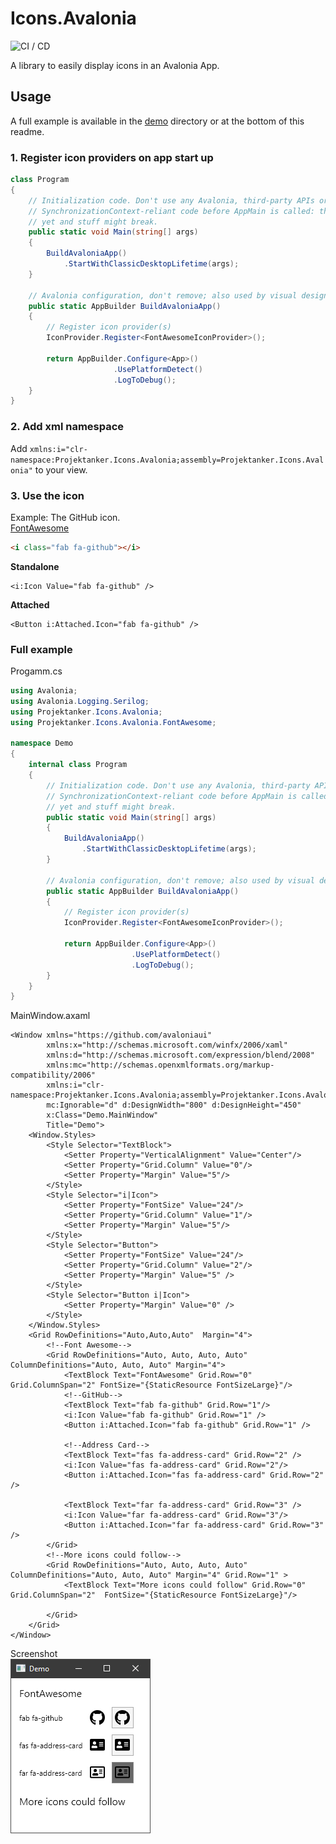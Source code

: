 # Icons.Avalonia
![CI / CD](https://github.com/Projektanker/Icons.Avalonia/workflows/CI%20/%20CD/badge.svg?event=push)

A library to easily display icons in an Avalonia App.

## Usage
A full example is available in the [demo](demo) directory or at the bottom of this readme.

### 1. Register icon providers on app start up

```csharp
class Program
{
    // Initialization code. Don't use any Avalonia, third-party APIs or any
    // SynchronizationContext-reliant code before AppMain is called: things aren't initialized
    // yet and stuff might break.
    public static void Main(string[] args)
    {
        BuildAvaloniaApp()
            .StartWithClassicDesktopLifetime(args);
    }

    // Avalonia configuration, don't remove; also used by visual designer.
    public static AppBuilder BuildAvaloniaApp()
    {
        // Register icon provider(s)
        IconProvider.Register<FontAwesomeIconProvider>();

        return AppBuilder.Configure<App>()
                       .UsePlatformDetect()
                       .LogToDebug();
    }
}
```

### 2. Add xml namespace

Add `xmlns:i="clr-namespace:Projektanker.Icons.Avalonia;assembly=Projektanker.Icons.Avalonia"` to your view.

### 3. Use the icon
Example: The GitHub icon.  
[FontAwesome](https://fontawesome.com/icons/github?style=brands)
```html
<i class="fab fa-github"></i>
```

**Standalone**
```xaml
<i:Icon Value="fab fa-github" />
```

**Attached**
```xaml
<Button i:Attached.Icon="fab fa-github" />
```

### Full example
Progamm.cs
```csharp
using Avalonia;
using Avalonia.Logging.Serilog;
using Projektanker.Icons.Avalonia;
using Projektanker.Icons.Avalonia.FontAwesome;

namespace Demo
{
    internal class Program
    {
        // Initialization code. Don't use any Avalonia, third-party APIs or any
        // SynchronizationContext-reliant code before AppMain is called: things aren't initialized
        // yet and stuff might break.
        public static void Main(string[] args)
        {
            BuildAvaloniaApp()
                .StartWithClassicDesktopLifetime(args);
        }

        // Avalonia configuration, don't remove; also used by visual designer.
        public static AppBuilder BuildAvaloniaApp()
        {
            // Register icon provider(s)
            IconProvider.Register<FontAwesomeIconProvider>();

            return AppBuilder.Configure<App>()
                           .UsePlatformDetect()
                           .LogToDebug();
        }
    }
}
```

MainWindow.axaml
```xaml
<Window xmlns="https://github.com/avaloniaui"
        xmlns:x="http://schemas.microsoft.com/winfx/2006/xaml"
        xmlns:d="http://schemas.microsoft.com/expression/blend/2008"
        xmlns:mc="http://schemas.openxmlformats.org/markup-compatibility/2006"
        xmlns:i="clr-namespace:Projektanker.Icons.Avalonia;assembly=Projektanker.Icons.Avalonia"
        mc:Ignorable="d" d:DesignWidth="800" d:DesignHeight="450"
        x:Class="Demo.MainWindow"
        Title="Demo">
    <Window.Styles>
        <Style Selector="TextBlock">
            <Setter Property="VerticalAlignment" Value="Center"/>
            <Setter Property="Grid.Column" Value="0"/>
            <Setter Property="Margin" Value="5"/>
        </Style>
        <Style Selector="i|Icon">
            <Setter Property="FontSize" Value="24"/>
            <Setter Property="Grid.Column" Value="1"/>
            <Setter Property="Margin" Value="5"/>
        </Style>
        <Style Selector="Button">
            <Setter Property="FontSize" Value="24"/>
            <Setter Property="Grid.Column" Value="2"/>
            <Setter Property="Margin" Value="5" />
        </Style>
        <Style Selector="Button i|Icon">
            <Setter Property="Margin" Value="0" />
        </Style>
    </Window.Styles>
    <Grid RowDefinitions="Auto,Auto,Auto"  Margin="4">
        <!--Font Awesome-->
        <Grid RowDefinitions="Auto, Auto, Auto, Auto" ColumnDefinitions="Auto, Auto, Auto" Margin="4">
            <TextBlock Text="FontAwesome" Grid.Row="0" Grid.ColumnSpan="2" FontSize="{StaticResource FontSizeLarge}"/>
            <!--GitHub-->
            <TextBlock Text="fab fa-github" Grid.Row="1"/>
            <i:Icon Value="fab fa-github" Grid.Row="1" />
            <Button i:Attached.Icon="fab fa-github" Grid.Row="1" />

            <!--Address Card-->
            <TextBlock Text="fas fa-address-card" Grid.Row="2" />
            <i:Icon Value="fas fa-address-card" Grid.Row="2"/>
            <Button i:Attached.Icon="fas fa-address-card" Grid.Row="2" />
            
            <TextBlock Text="far fa-address-card" Grid.Row="3" />
            <i:Icon Value="far fa-address-card" Grid.Row="3"/>
            <Button i:Attached.Icon="far fa-address-card" Grid.Row="3" />
        </Grid>
        <!--More icons could follow-->
        <Grid RowDefinitions="Auto, Auto, Auto, Auto" ColumnDefinitions="Auto, Auto, Auto" Margin="4" Grid.Row="1" >
            <TextBlock Text="More icons could follow" Grid.Row="0" Grid.ColumnSpan="2"  FontSize="{StaticResource FontSizeLarge}"/>
            
        </Grid>
    </Grid>
</Window>
```

Screenshot  
![Screenshot](resources/demo.png)

